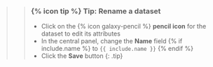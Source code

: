 >
>    > ### {% icon tip %} Tip: Rename a dataset
>    > - Click on the {% icon galaxy-pencil %} **pencil icon** for the dataset to edit its attributes
>    > - In the central panel, change the **Name** field {% if include.name %} to `{{ include.name }}` {% endif %}
>    > - Click the **Save** button
>    {: .tip}
>